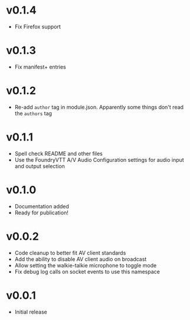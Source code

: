 # v0.1.4
* Fix Firefox support

# v0.1.3
* Fix manifest+ entries

# v0.1.2
* Re-add `author` tag in module.json. Apparently some things don't read the `authors` tag

# v0.1.1
* Spell check README and other files
* Use the FoundryVTT A/V Audio Configuration settings for audio input and output selection

# v0.1.0
* Documentation added
* Ready for publication!

# v0.0.2
* Code cleanup to better fit AV client standards
* Add the ability to disable AV client audio on broadcast
* Allow setting the walkie-talkie microphone to toggle mode
* Fix debug log calls on socket events to use this namespace

# v0.0.1
* Initial release